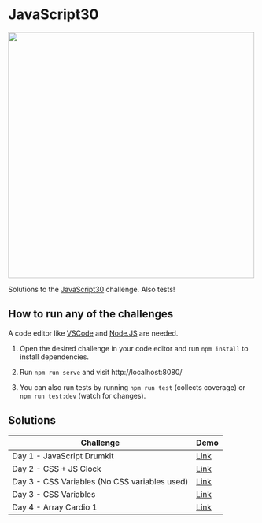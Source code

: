 # JavaScript30

<img src="https://javascript30.com/images/JS3-social-share.png" width="500" />

Solutions to the [JavaScript30](https://javascript30.com/) challenge. Also tests!

## How to run any of the challenges

A code editor like [VSCode](https://code.visualstudio.com/) and [Node.JS](https://nodejs.org/es/) are needed.

1. Open the desired challenge in your code editor and run `npm install` to install dependencies.

2. Run `npm run serve` and visit http://localhost:8080/

3. You can also run tests by running `npm run test` (collects coverage) or `npm run test:dev` (watch for changes).

## Solutions

| Challenge                                     | Demo                                                                                              |
| --------------------------------------------- | ------------------------------------------------------------------------------------------------- |
| Day 1 - JavaScript Drumkit                    | [Link](https://leonelmarianog.github.io/javascript30-challenge/01-javascript-drum-kit/index.html) |
| Day 2 - CSS + JS Clock                        | [Link](https://leonelmarianog.github.io/javascript30-challenge/02-css-js-clock/index.html)        |
| Day 3 - CSS Variables (No CSS variables used) | [Link](https://leonelmarianog.github.io/javascript30-challenge/03A-css-variables/index.html)      |
| Day 3 - CSS Variables                         | [Link](https://leonelmarianog.github.io/javascript30-challenge/03B-css-variables/index.html)      |
| Day 4 - Array Cardio 1                        | [Link](https://leonelmarianog.github.io/javascript30-challenge/04-array-cardio-1/index.html)      |
